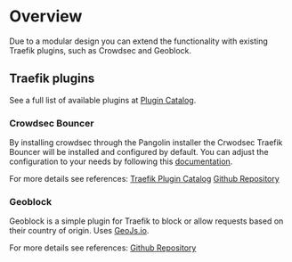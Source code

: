 # Overview
Due to a modular design you can extend the functionality with existing Traefik plugins, such as Crowdsec and Geoblock.

## Traefik plugins
See a full list of available plugins at [Plugin Catalog](https://plugins.traefik.io/plugins).

### Crowdsec Bouncer
By installing crowdsec through the Pangolin installer the Crwodsec Traefik Bouncer will be installed and configured by default.
You can adjust the configuration to your needs by following this [documentation](https://docs.fossorial.io/Modules/crowdsec).

For more details see references:
[Traefik Plugin Catalog](https://plugins.traefik.io/plugins/6335346ca4caa9ddeffda116/crowdsec-bouncer-traefik-plugin)
[Github Repository](https://github.com/maxlerebourg/crowdsec-bouncer-traefik-plugin)

### Geoblock
Geoblock is a simple plugin for Traefik to block or allow requests based on their country of origin. Uses [GeoJs.io](https://www.geojs.io/).

For more details see references:
[Github Repository](https://github.com/PascalMinder/geoblock)
